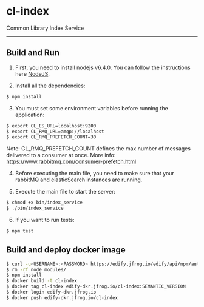 # cl-index

Common Library Index Service

---

## Build and Run

1.  First, you need to install nodejs v6.4.0. You can follow the instructions here [NodeJS](https://nodejs.org).

2.  Install all the dependencies:
```bash
$ npm install
```

3.  You must set some environment variables before running the application:
```bash
$ export CL_ES_URL=localhost:9200
$ export CL_RMQ_URL=amqp://localhost
$ export CL_RMQ_PREFETCH_COUNT=30
```

Note: CL_RMQ_PREFETCH_COUNT defines the max number of messages delivered to a consumer at once. More info: https://www.rabbitmq.com/consumer-prefetch.html

4.  Before executing the main file, you need to make sure that your rabbitMQ and elasticSearch instances are running.

5.  Execute the main file to start the server:
```bash
$ chmod +x bin/index_service
$ ./bin/index_service
```

6.  If you want to run tests:
```bash
$ npm test
```

## Build and deploy docker image

```bash
$ curl -u<USERNAME>:<PASSWORD> https://edify.jfrog.io/edify/api/npm/auth > ~/.npmrc
$ rm -rf node_modules/
$ npm install
$ docker build -t cl-index .
$ docker tag cl-index edify-dkr.jfrog.io/cl-index:SEMANTIC_VERSION
$ docker login edify-dkr.jfrog.io
$ docker push edify-dkr.jfrog.io/cl-index
```